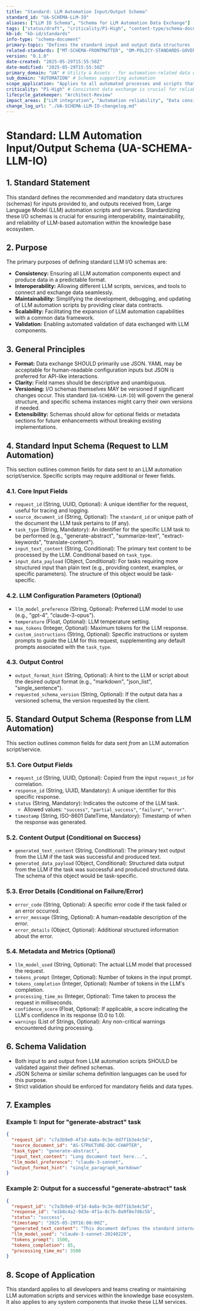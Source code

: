 ```yaml
---
title: "Standard: LLM Automation Input/Output Schema"
standard_id: "UA-SCHEMA-LLM-IO"
aliases: ["LLM IO Schema", "Schema for LLM Automation Data Exchange"]
tags: ["status/draft", "criticality/P1-High", "content-type/schema-document", "topic/llm", "topic/automation", "topic/schemas", "topic/data-interchange", "kb-id/standards"]
kb-id: "kb-id/standards"
info-type: "schema-document"
primary-topic: "Defines the standard input and output data structures (schemas) for scripts and services involved in LLM-based content generation and automation."
related-standards: ["MT-SCHEMA-FRONTMATTER", "OM-POLICY-STANDARDS-GOVERNANCE"] # May also relate to specific LLM workflow standards
version: "0.1.0"
date-created: "2025-05-29T15:55:50Z"
date-modified: "2025-05-29T15:55:50Z"
primary_domain: "UA" # Utility & Assets - for automation-related data definitions
sub_domain: "AUTOMATION" # Schemas supporting automation
scope_application: "Applies to all automated processes and scripts that interact with Large Language Models (LLMs) for tasks such as content generation, analysis, or modification within the knowledge base ecosystem."
criticality: "P1-High" # Consistent data exchange is crucial for reliable automation.
lifecycle_gatekeeper: "Architect-Review"
impact_areas: ["LLM integration", "Automation reliability", "Data consistency", "Developer workflow for LLM scripts"]
change_log_url: "./UA-SCHEMA-LLM-IO-changelog.md"
---
```


# Standard: LLM Automation Input/Output Schema (UA-SCHEMA-LLM-IO)

## 1. Standard Statement

This standard defines the recommended and mandatory data structures (schemas) for inputs provided to, and outputs received from, Large Language Model (LLM) automation scripts and services. Standardizing these I/O schemas is crucial for ensuring interoperability, maintainability, and reliability of LLM-based automation within the knowledge base ecosystem.

## 2. Purpose

The primary purposes of defining standard LLM I/O schemas are:
-   **Consistency:** Ensuring all LLM automation components expect and produce data in a predictable format.
-   **Interoperability:** Allowing different LLM scripts, services, and tools to connect and exchange data seamlessly.
-   **Maintainability:** Simplifying the development, debugging, and updating of LLM automation scripts by providing clear data contracts.
-   **Scalability:** Facilitating the expansion of LLM automation capabilities with a common data framework.
-   **Validation:** Enabling automated validation of data exchanged with LLM components.

## 3. General Principles

-   **Format:** Data exchange SHOULD primarily use JSON. YAML may be acceptable for human-readable configuration inputs but JSON is preferred for API-like interactions.
-   **Clarity:** Field names should be descriptive and unambiguous.
-   **Versioning:** I/O schemas themselves MAY be versioned if significant changes occur. This standard (`UA-SCHEMA-LLM-IO`) will govern the general structure, and specific schema instances might carry their own versions if needed.
-   **Extensibility:** Schemas should allow for optional fields or metadata sections for future enhancements without breaking existing implementations.

## 4. Standard Input Schema (Request to LLM Automation)

This section outlines common fields for data sent *to* an LLM automation script/service. Specific scripts may require additional or fewer fields.

### 4.1. Core Input Fields
-   `request_id` (String, UUID, Optional): A unique identifier for the request, useful for tracing and logging.
-   `source_document_id` (String, Optional): The `standard_id` or unique path of the document the LLM task pertains to (if any).
-   `task_type` (String, Mandatory): An identifier for the specific LLM task to be performed (e.g., "generate-abstract", "summarize-text", "extract-keywords", "translate-content").
-   `input_text_content` (String, Conditional): The primary text content to be processed by the LLM. Conditional based on `task_type`.
-   `input_data_payload` (Object, Conditional): For tasks requiring more structured input than plain text (e.g., providing context, examples, or specific parameters). The structure of this object would be task-specific.

### 4.2. LLM Configuration Parameters (Optional)
-   `llm_model_preference` (String, Optional): Preferred LLM model to use (e.g., "gpt-4", "claude-3-opus").
-   `temperature` (Float, Optional): LLM temperature setting.
-   `max_tokens` (Integer, Optional): Maximum tokens for the LLM response.
-   `custom_instructions` (String, Optional): Specific instructions or system prompts to guide the LLM for this request, supplementing any default prompts associated with the `task_type`.

### 4.3. Output Control
-   `output_format_hint` (String, Optional): A hint to the LLM or script about the desired output format (e.g., "markdown", "json_list", "single_sentence").
-   `requested_schema_version` (String, Optional): If the output data has a versioned schema, the version requested by the client.

## 5. Standard Output Schema (Response from LLM Automation)

This section outlines common fields for data sent *from* an LLM automation script/service.

### 5.1. Core Output Fields
-   `request_id` (String, UUID, Optional): Copied from the input `request_id` for correlation.
-   `response_id` (String, UUID, Mandatory): A unique identifier for this specific response.
-   `status` (String, Mandatory): Indicates the outcome of the LLM task.
    -   Allowed values: `"success"`, `"partial_success"`, `"failure"`, `"error"`.
-   `timestamp` (String, ISO-8601 DateTime, Mandatory): Timestamp of when the response was generated.

### 5.2. Content Output (Conditional on Success)
-   `generated_text_content` (String, Conditional): The primary text output from the LLM if the task was successful and produced text.
-   `generated_data_payload` (Object, Conditional): Structured data output from the LLM if the task was successful and produced structured data. The schema of this object would be task-specific.

### 5.3. Error Details (Conditional on Failure/Error)
-   `error_code` (String, Optional): A specific error code if the task failed or an error occurred.
-   `error_message` (String, Optional): A human-readable description of the error.
-   `error_details` (Object, Optional): Additional structured information about the error.

### 5.4. Metadata and Metrics (Optional)
-   `llm_model_used` (String, Optional): The actual LLM model that processed the request.
-   `tokens_prompt` (Integer, Optional): Number of tokens in the input prompt.
-   `tokens_completion` (Integer, Optional): Number of tokens in the LLM's completion.
-   `processing_time_ms` (Integer, Optional): Time taken to process the request in milliseconds.
-   `confidence_score` (Float, Optional): If applicable, a score indicating the LLM's confidence in its response (0.0 to 1.0).
-   `warnings` (List of Strings, Optional): Any non-critical warnings encountered during processing.

## 6. Schema Validation

-   Both input to and output from LLM automation scripts SHOULD be validated against their defined schemas.
-   JSON Schema or similar schema definition languages can be used for this purpose.
-   Strict validation should be enforced for mandatory fields and data types.

## 7. Examples

### Example 1: Input for "generate-abstract" task

```json
{
  "request_id": "c7a3b9e0-4f1d-4a8a-9c3e-0d7f1b3e4c5d",
  "source_document_id": "AS-STRUCTURE-DOC-CHAPTER",
  "task_type": "generate-abstract",
  "input_text_content": "Long document text here...",
  "llm_model_preference": "claude-3-sonnet",
  "output_format_hint": "single_paragraph_markdown"
}
```

### Example 2: Output for a successful "generate-abstract" task

```json
{
  "request_id": "c7a3b9e0-4f1d-4a8a-9c3e-0d7f1b3e4c5d",
  "response_id": "e1b8c4a2-9d3e-4f1a-8c7b-0a9f8e7d6c5b",
  "status": "success",
  "timestamp": "2025-05-29T16:00:00Z",
  "generated_text_content": "This document defines the standard internal structure for core content documents, known as 'chapters'. It outlines mandatory sections such as an H1 title, abstract, table of contents, hierarchically organized content sections, a summary, and a 'See Also' section for related links, ensuring consistency and usability.",
  "llm_model_used": "claude-3-sonnet-20240229",
  "tokens_prompt": 1500,
  "tokens_completion": 85,
  "processing_time_ms": 3500
}
```

## 8. Scope of Application
This standard applies to all developers and teams creating or maintaining LLM automation scripts and services within the knowledge base ecosystem. It also applies to any system components that invoke these LLM services.

